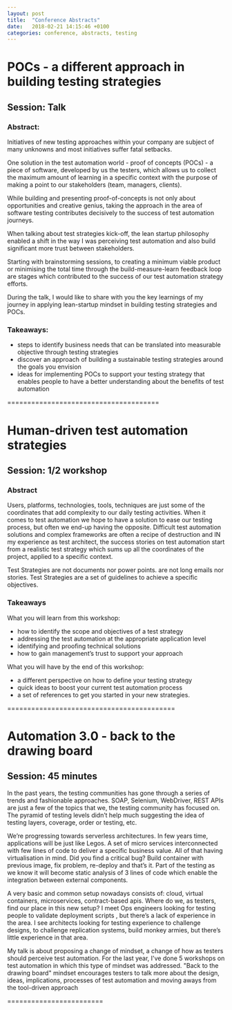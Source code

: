 ```yaml
---
layout: post
title:  "Conference Abstracts"
date:   2018-02-21 14:15:46 +0100
categories: conference, abstracts, testing
---
```

# POCs - a different approach in building testing strategies
## Session: Talk

### Abstract:
Initiatives of new testing approaches within your company are subject of many
unknowns and most initiatives suffer fatal setbacks.

One solution in the test automation world - proof of concepts (POCs) - a piece of software, developed by us the testers, which allows us to collect the maximum amount of learning in a specific context with the purpose of making a point to our stakeholders (team, managers, clients).

While building and presenting proof-of-concepts is not only about opportunities and creative genius, taking the approach in the area of software testing contributes decisively to the success of test automation journeys.

When talking about test strategies kick-off, the lean startup philosophy enabled a shift in the way I was perceiving test automation and also build significant more trust between stakeholders.

Starting with brainstorming sessions, to creating a minimum viable product or minimising the total time through the build-measure-learn feedback loop are stages which contributed to the success of our test automation strategy efforts.

During the talk, I would like to share with you the key learnings of my journey in applying lean-startup mindset in building testing strategies and POCs.

### Takeaways:
* steps to identify business needs that can be translated into measurable
objective through testing strategies
* discover an approach of building a sustainable testing strategies around the
goals you envision
* ideas for implementing POCs to support your testing strategy that enables
people to have a better understanding about the benefits of test automation



======================================
# Human-driven test automation strategies
## Session: 1/2 workshop

### Abstract
Users, platforms, technologies, tools, techniques are just some of the
coordinates that add complexity to our daily testing activities. When it comes
to test automation we hope to have a solution to ease our testing process, but
often we end-up having the opposite. 
Difficult test automation solutions and complex frameworks are often a recipe
of destruction and
IN my experience as test architect, the success stories on test automation
start from a realistic test strategy which sums up all the coordinates of the
project, applied to a specific context.

Test Strategies are not documents nor power points. are not long emails nor
stories. Test Strategies are a set of guidelines to achieve a specific
objectives.

### Takeaways

What you will learn from this workshop:
- how to identify the scope and objectives of a test strategy
- addressing the test automation at the appropriate application level
- identifying and proofing technical solutions
- how to gain management’s trust to support your approach

What you will have by the end of this workshop:
- a different perspective on how to define your testing strategy
- quick ideas to boost your current test automation process
- a set of references to get you started in your new strategies.



==========================================
# Automation 3.0 - back to the drawing board
## Session: 45 minutes

In the past years, the testing communities has gone through a series of trends and fashionable approaches. SOAP, Selenium, WebDriver, REST APIs are just a few of the topics that we, the testing community has focused on.
The pyramid of testing levels didn’t help much suggesting the idea of testing layers, coverage, order or testing, etc. 

We’re progressing towards serverless architectures. In few years time, applications will be just like Legos. A set of micro services interconnected with few lines of code to deliver a specific business value. All of that having virtualisation in mind. Did you find a critical bug? Build container with previous image, fix problem, re-deploy and that’s it. Part of the testing as we know it will become static analysis of 3 lines of code which enable the integration between external components.

A very basic and common setup nowadays consists of: cloud, virtual containers, microservices, contract-based apis.
Where do we, as testers, find our place in this new setup?
I meet Ops engineers looking for testing people to validate deployment scripts , but there’s a lack of experience in the area. I see architects looking for testing experience to challenge designs, to challenge replication systems, build monkey armies, but there’s little experience in that area.

My talk is about proposing a change of mindset, a change of how as testers should perceive test automation. For the last year, I've done 5 workshops on test automation in which this type of mindset was addressed. "Back to the drawing board" mindset encourages testers to talk more about the design, ideas, implications, processes of test automation and moving aways from the tool-driven approach

========================



